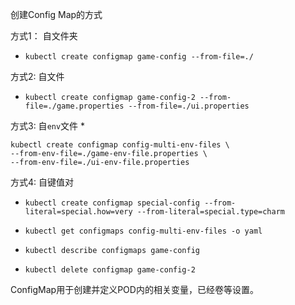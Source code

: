 
创建Config Map的方式

方式1： 自文件夹
* `kubectl create configmap game-config --from-file=./`

方式2:  自文件
* `kubectl create configmap game-config-2 --from-file=./game.properties --from-file=./ui.properties`


方式3: 自`env`文件
* 
```
kubectl create configmap config-multi-env-files \
--from-env-file=./game-env-file.properties \
--from-env-file=./ui-env-file.properties
```

方式4: 自键值对
* `kubectl create configmap special-config --from-literal=special.how=very --from-literal=special.type=charm`



* `kubectl get configmaps config-multi-env-files -o yaml`
* `kubectl describe configmaps game-config`
* `kubectl delete configmap game-config-2`


ConfigMap用于创建并定义POD内的相关变量，已经卷等设置。